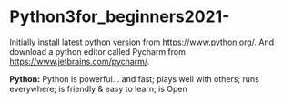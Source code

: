# Python3for_beginners2021-

Initially install latest python version from https://www.python.org/.
And download a python editor called Pycharm from https://www.jetbrains.com/pycharm/.

**Python:**
Python is powerful... and fast;
plays well with others;
runs everywhere;
is friendly & easy to learn;
is Open

